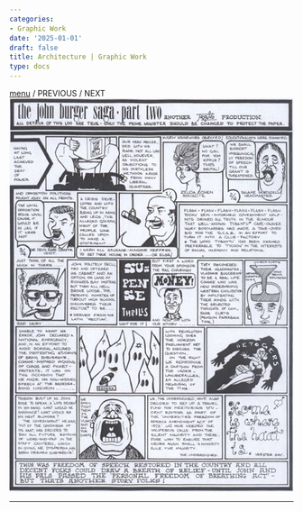 ```yaml
---
categories:
- Graphic Work
date: '2025-01-01'
draft: false
title: Architecture | Graphic Work
type: docs
---
```


[menu](/graphic-work/graphic-work-john-burger/) / PREVIOUS / NEXT  ![05-parttwo](/images/burger-saga/05-parttwo.jpg)   
  
---